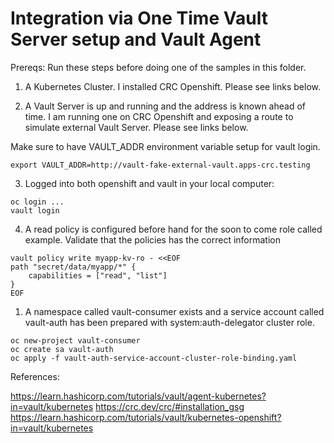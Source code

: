 # Integration via One Time Vault Server setup and Vault Agent

Prereqs:
Run these steps before doing one of the samples in this folder.


1. A Kubernetes Cluster. I installed CRC Openshift. Please see links below.

2. A Vault Server is up and running and the address is known ahead of time. I am running one on CRC Openshift and exposing a route to simulate external Vault Server. Please see links below.

Make sure to have VAULT_ADDR environment variable setup for vault login.
```
export VAULT_ADDR=http://vault-fake-external-vault.apps-crc.testing
```

3. Logged into both openshift and vault in your local computer:
```
oc login ...
vault login 
```

4. A read policy is configured before hand for the soon to come role called example.
Validate that the policies has the correct information
```
vault policy write myapp-kv-ro - <<EOF
path "secret/data/myapp/*" {
    capabilities = ["read", "list"]
}
EOF
```

1. A namespace called vault-consumer exists and a service account called vault-auth has been prepared with system:auth-delegator cluster role.

```
oc new-project vault-consumer
oc create sa vault-auth
oc apply -f vault-auth-service-account-cluster-role-binding.yaml
```


References:

https://learn.hashicorp.com/tutorials/vault/agent-kubernetes?in=vault/kubernetes
https://crc.dev/crc/#installation_gsg
https://learn.hashicorp.com/tutorials/vault/kubernetes-openshift?in=vault/kubernetes
